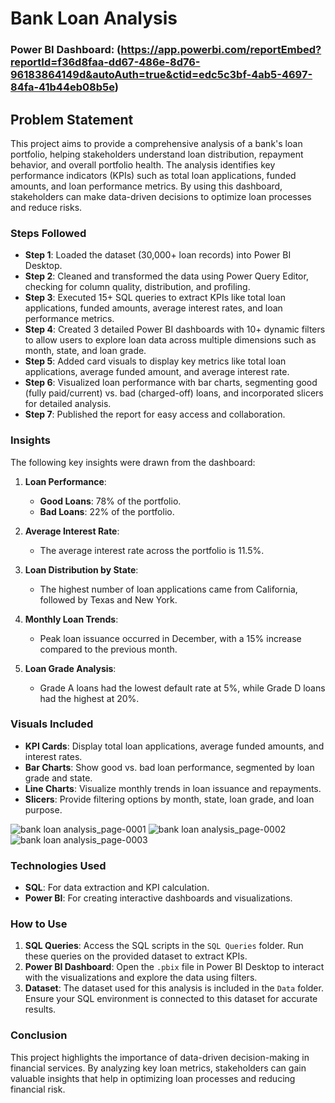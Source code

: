 # Bank Loan Analysis

### Power BI Dashboard: (https://app.powerbi.com/reportEmbed?reportId=f36d8faa-dd67-486e-8d76-96183864149d&autoAuth=true&ctid=edc5c3bf-4ab5-4697-84fa-41b44eb08b5e)

## Problem Statement

This project aims to provide a comprehensive analysis of a bank's loan portfolio, helping stakeholders understand loan distribution, repayment behavior, and overall portfolio health. The analysis identifies key performance indicators (KPIs) such as total loan applications, funded amounts, and loan performance metrics. By using this dashboard, stakeholders can make data-driven decisions to optimize loan processes and reduce risks.

### Steps Followed

- **Step 1**: Loaded the dataset (30,000+ loan records) into Power BI Desktop.
- **Step 2**: Cleaned and transformed the data using Power Query Editor, checking for column quality, distribution, and profiling.
- **Step 3**: Executed 15+ SQL queries to extract KPIs like total loan applications, funded amounts, average interest rates, and loan performance metrics.
- **Step 4**: Created 3 detailed Power BI dashboards with 10+ dynamic filters to allow users to explore loan data across multiple dimensions such as month, state, and loan grade.
- **Step 5**: Added card visuals to display key metrics like total loan applications, average funded amount, and average interest rate.
- **Step 6**: Visualized loan performance with bar charts, segmenting good (fully paid/current) vs. bad (charged-off) loans, and incorporated slicers for detailed analysis.
- **Step 7**: Published the report for easy access and collaboration.

### Insights

The following key insights were drawn from the dashboard:

1. **Loan Performance**:
   - **Good Loans**: 78% of the portfolio.
   - **Bad Loans**: 22% of the portfolio.

2. **Average Interest Rate**:
   - The average interest rate across the portfolio is 11.5%.

3. **Loan Distribution by State**:
   - The highest number of loan applications came from California, followed by Texas and New York.

4. **Monthly Loan Trends**:
   - Peak loan issuance occurred in December, with a 15% increase compared to the previous month.

5. **Loan Grade Analysis**:
   - Grade A loans had the lowest default rate at 5%, while Grade D loans had the highest at 20%.

### Visuals Included

- **KPI Cards**: Display total loan applications, average funded amounts, and interest rates.
- **Bar Charts**: Show good vs. bad loan performance, segmented by loan grade and state.
- **Line Charts**: Visualize monthly trends in loan issuance and repayments.
- **Slicers**: Provide filtering options by month, state, loan grade, and loan purpose.

![bank loan analysis_page-0001](https://github.com/user-attachments/assets/3e6f70e3-672b-4f0d-9d55-fb12025cd8ec)
![bank loan analysis_page-0002](https://github.com/user-attachments/assets/2dfd9074-6a21-4a58-9122-6dead02db59b)
![bank loan analysis_page-0003](https://github.com/user-attachments/assets/f7a34080-9a58-482b-ad26-f96eb0cc4076)


### Technologies Used

- **SQL**: For data extraction and KPI calculation.
- **Power BI**: For creating interactive dashboards and visualizations.

### How to Use

1. **SQL Queries**: Access the SQL scripts in the `SQL Queries` folder. Run these queries on the provided dataset to extract KPIs.
2. **Power BI Dashboard**: Open the `.pbix` file in Power BI Desktop to interact with the visualizations and explore the data using filters.
3. **Dataset**: The dataset used for this analysis is included in the `Data` folder. Ensure your SQL environment is connected to this dataset for accurate results.

### Conclusion

This project highlights the importance of data-driven decision-making in financial services. By analyzing key loan metrics, stakeholders can gain valuable insights that help in optimizing loan processes and reducing financial risk.
